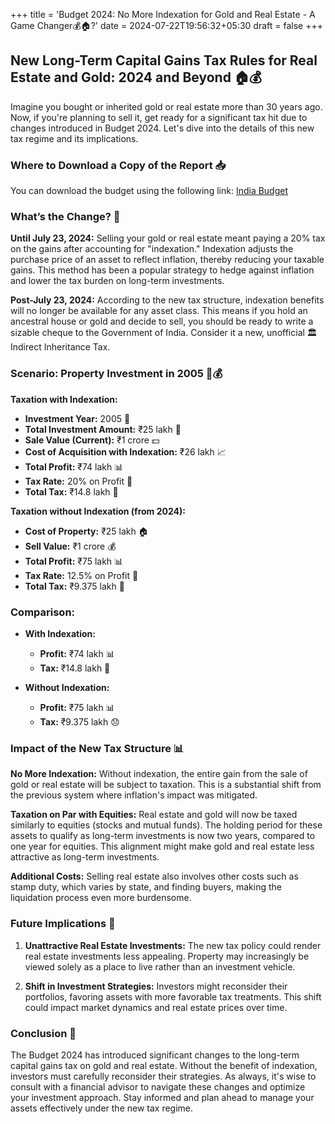 +++
title = 'Budget 2024: No More Indexation for Gold and Real Estate - A Game Changer💰🏠?'
date = 2024-07-22T19:56:32+05:30
draft = false
+++

## New Long-Term Capital Gains Tax Rules for Real Estate and Gold: 2024 and Beyond 🏠💰

Imagine you bought or inherited gold or real estate more than 30 years ago. Now, if you're planning to sell it, get ready for a significant tax hit due to changes introduced in Budget 2024. Let's dive into the details of this new tax regime and its implications.

### Where to Download a Copy of the Report 📥

You can download the budget using the following link: [India Budget](https://www.indiabudget.gov.in/index.php)

### What’s the Change? 📝

**Until July 23, 2024:** Selling your gold or real estate meant paying a 20% tax on the gains after accounting for "indexation." Indexation adjusts the purchase price of an asset to reflect inflation, thereby reducing your taxable gains. This method has been a popular strategy to hedge against inflation and lower the tax burden on long-term investments.

**Post-July 23, 2024:** According to the new tax structure, indexation benefits will no longer be available for any asset class. This means if you hold an ancestral house or gold and decide to sell, you should be ready to write a sizable cheque to the Government of India. Consider it a new, unofficial 🏛️ Indirect Inheritance Tax.


### Scenario: Property Investment in 2005 🏡💰

**Taxation with Indexation:**

- **Investment Year:** 2005 📅
- **Total Investment Amount:** ₹25 lakh 💸
- **Sale Value (Current):** ₹1 crore 💵
- **Cost of Acquisition with Indexation:** ₹26 lakh 📈
- **Total Profit:** ₹74 lakh 📊
- **Tax Rate:** 20% on Profit 💸
- **Total Tax:** ₹14.8 lakh 💸


**Taxation without Indexation (from 2024):**

- **Cost of Property:** ₹25 lakh 🏠
- **Sell Value:** ₹1 crore 💰
- **Total Profit:** ₹75 lakh 📊
- **Tax Rate:** 12.5% on Profit 💸
- **Total Tax:** ₹9.375 lakh 💸

### Comparison:

- **With Indexation:**
  - **Profit:** ₹74 lakh 📊
  - **Tax:** ₹14.8 lakh 💸

- **Without Indexation:**
  - **Profit:** ₹75 lakh 📊
  - **Tax:** ₹9.375 lakh 😞

### Impact of the New Tax Structure 📊

**No More Indexation:** Without indexation, the entire gain from the sale of gold or real estate will be subject to taxation. This is a substantial shift from the previous system where inflation's impact was mitigated.

**Taxation on Par with Equities:** Real estate and gold will now be taxed similarly to equities (stocks and mutual funds). The holding period for these assets to qualify as long-term investments is now two years, compared to one year for equities. This alignment might make gold and real estate less attractive as long-term investments.

**Additional Costs:** Selling real estate also involves other costs such as stamp duty, which varies by state, and finding buyers, making the liquidation process even more burdensome.

### Future Implications 🔮

1. **Unattractive Real Estate Investments:** The new tax policy could render real estate investments less appealing. Property may increasingly be viewed solely as a place to live rather than an investment vehicle.

2. **Shift in Investment Strategies:** Investors might reconsider their portfolios, favoring assets with more favorable tax treatments. This shift could impact market dynamics and real estate prices over time.

### Conclusion 🏁

The Budget 2024 has introduced significant changes to the long-term capital gains tax on gold and real estate. Without the benefit of indexation, investors must carefully reconsider their strategies. As always, it's wise to consult with a financial advisor to navigate these changes and optimize your investment approach. Stay informed and plan ahead to manage your assets effectively under the new tax regime.
